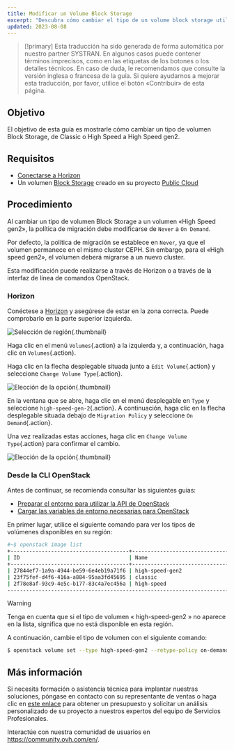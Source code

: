```yaml
---
title: Modificar un Volume Block Storage
excerpt: "Descubra cómo cambiar el tipo de un volume block storage utilizando OpenStack"
updated: 2023-08-08
---
```


> [!primary]
> Esta traducción ha sido generada de forma automática por nuestro partner SYSTRAN. En algunos casos puede contener términos imprecisos, como en las etiquetas de los botones o los detalles técnicos. En caso de duda, le recomendamos que consulte la versión inglesa o francesa de la guía. Si quiere ayudarnos a mejorar esta traducción, por favor, utilice el botón «Contribuir» de esta página.
>

## Objetivo

El objetivo de esta guía es mostrarle cómo cambiar un tipo de volumen Block Storage, de Classic o High Speed a High Speed gen2.

## Requisitos

- [Conectarse a Horizon](/pages/public_cloud/compute/introducing_horizon)
- Un volumen [Block Storage](/pages/public_cloud/compute/create_and_configure_an_additional_disk_on_an_instance) creado en su proyecto [Public Cloud](https://www.ovhcloud.com/es/public-cloud/)

## Procedimiento

Al cambiar un tipo de volumen Block Storage a un volumen «High Speed gen2», la política de migración debe modificarse de `Never` a `On Demand`.

Por defecto, la política de migración se establece en `Never`, ya que el volumen permanece en el mismo cluster CEPH. Sin embargo, para el «High speed gen2», el volumen deberá migrarse a un nuevo cluster.

Esta modificación puede realizarse a través de Horizon o a través de la interfaz de línea de comandos OpenStack.

### Horizon

Conéctese a [Horizon](https://horizon.cloud.ovh.net/auth/login/) y asegúrese de estar en la zona correcta. Puede comprobarlo en la parte superior izquierda. 

![Selección de región](images/region2021.png){.thumbnail}

Haga clic en el menú `Volumes`{.action} a la izquierda y, a continuación, haga clic en `Volumes`{.action}.

Haga clic en la flecha desplegable situada junto a `Edit Volume`{.action} y seleccione `Change Volume Type`{.action}.

![Elección de la opción](images/selectoption.png){.thumbnail}

En la ventana que se abre, haga clic en el menú desplegable en `Type` y seleccione `high-speed-gen-2`{.action}. A continuación, haga clic en la flecha desplegable situada debajo de `Migration Policy` y seleccione `On Demand`{.action}.

Una vez realizadas estas acciones, haga clic en `Change Volume Type`{.action} para confirmar el cambio.

![Elección de la opción](images/changevolume.png){.thumbnail}

### Desde la CLI OpenStack

Antes de continuar, se recomienda consultar las siguientes guías:

- [Preparar el entorno para utilizar la API de OpenStack](/pages/public_cloud/compute/prepare_the_environment_for_using_the_openstack_api)
- [Cargar las variables de entorno necesarias para OpenStack](/pages/public_cloud/compute/loading_openstack_environment_variables)

En primer lugar, utilice el siguiente comando para ver los tipos de volúmenes disponibles en su región:

```bash
#~$ openstack image list
+--------------------------------------+-----------------------------------------------+----------+
| ID                                   | Name                                          | Is Public |
+--------------------------------------+-----------------------------------------------+----------+
| 27844ef7-1a9a-4944-be59-6e4eb19a71f6 | high-speed-gen2                                    | True |
| 23f75fef-d4f6-416a-a884-95aa3fd45695 | classic                                            | True |
| 2f78e8af-93c9-4e5c-b177-83c4a7ec456a | high-speed                                         | True |
----------------------------------------------------------------------------------------------------
```

> [!warning]
> Tenga en cuenta que si el tipo de volumen « high-speed-gen2 » no aparece en la lista, significa que no está disponible en esta región.
>

A continuación, cambie el tipo de volumen con el siguiente comando:

```bash
$ openstack volume set --type high-speed-gen2 --retype-policy on-demand VOLUME_NAME_OR_ID
```

## Más información

Si necesita formación o asistencia técnica para implantar nuestras soluciones, póngase en contacto con su representante de ventas o haga clic en [este enlace](/links/professional-services) para obtener un presupuesto y solicitar un análisis personalizado de su proyecto a nuestros expertos del equipo de Servicios Profesionales.

Interactúe con nuestra comunidad de usuarios en <https://community.ovh.com/en/>.